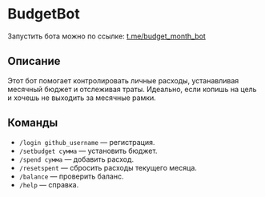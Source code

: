 # BudgetBot

Запустить бота можно по ссылке: [t.me/budget_month_bot](https://t.me/budget_month_bot)

## Описание

Этот бот помогает контролировать личные расходы, устанавливая месячный бюджет и отслеживая траты. Идеально, если копишь на цель и хочешь не выходить за месячные рамки.

## Команды

- `/login github_username` — регистрация.
- `/setbudget сумма` — установить бюджет.
- `/spend сумма` — добавить расход.
- `/resetspent` — сбросить расходы текущего месяца.
- `/balance` — проверить баланс.
- `/help` — справка.
